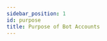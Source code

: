 ```yaml
---
sidebar_position: 1
id: purpose
title: Purpose of Bot Accounts
---
```


<!-- TODO: Add description of purpose -->
